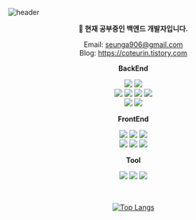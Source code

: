![header](https://capsule-render.vercel.app/api?type=waving&height=200&&color=0:F8B195,50:F67280,100:C06C84&text=sele906_hub&fontSize=50&fontAlign=50&fontAlignY=35&fontColor=ffffff)

<div align="center">

**💬 현재 공부중인 백엔드 개발자입니다.**

Email: seunga906@gmail.com  
Blog: https://coteurin.tistory.com

**BackEnd**

<img src="https://img.shields.io/badge/springboot 3.2.3-6DB33F?style=for-the-badge&logo=spring&logoColor=white"> <img src="https://img.shields.io/badge/java 17-007396?style=for-the-badge&logo=java&logoColor=white">  
<img src="https://img.shields.io/badge/mysql 8.3.0-4479A1?style=for-the-badge&logo=mysql&logoColor=white"> <img src="https://img.shields.io/badge/oracle-E34F26?style=for-the-badge&logo=oracle&logoColor=white"> <img src="https://img.shields.io/badge/apache tomcat 10.0-F8DC75?style=for-the-badge&logo=apachetomcat&logoColor=white"> <img src="https://img.shields.io/badge/linux-FCC624?style=for-the-badge&logo=linux&logoColor=black">  
<img src="https://img.shields.io/badge/mybatis-02303A?style=for-the-badge&logo=mybatis&logoColor=white"> <img src="https://img.shields.io/badge/gradle-02303A?style=for-the-badge&logo=gradle&logoColor=white">  
  
**FrontEnd**

<img src="https://img.shields.io/badge/html5-E34F26?style=for-the-badge&logo=html5&logoColor=white"> <img src="https://img.shields.io/badge/css3-1572B6?style=for-the-badge&logo=css3&logoColor=white"> <img src="https://img.shields.io/badge/javascript-F7DF1E?style=for-the-badge&logo=javascript&logoColor=black">  
<img src="https://img.shields.io/badge/jsp-F7DF1E?style=for-the-badge&logo=jsp&logoColor=black">  <img src="https://img.shields.io/badge/jquery-0769AD?style=for-the-badge&logo=jquery&logoColor=white"> <img src="https://img.shields.io/badge/bootstrap-7952B3?style=for-the-badge&logo=bootstrap&logoColor=white">  

**Tool**

<img src="https://img.shields.io/badge/intellijidea-181717?style=for-the-badge&logo=intellijidea&logoColor=white"> <img src="https://img.shields.io/badge/git-F05032?style=for-the-badge&logo=git&logoColor=white"> <img src="https://img.shields.io/badge/github-181717?style=for-the-badge&logo=github&logoColor=white">  

<br>

[![Top Langs](https://github-readme-stats.vercel.app/api/top-langs/?username=sele906&layout=compact)](https://github.com/sele906/github-readme-stats)
  
</div>

